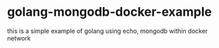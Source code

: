 # golang-mongodb-docker-example

this is a simple example of golang using echo, mongodb within docker network
